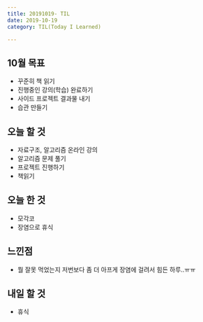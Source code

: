 ```yaml
---
title: 20191019- TIL
date: 2019-10-19
category: TIL(Today I Learned)

---
```


## 10월 목표

- 꾸준히 책 읽기
- 진행중인 강의(학습) 완료하기
- 사이드 프로젝트 결과물 내기
- 습관 만들기

## 오늘 할 것

- 자료구조, 알고리즘 온라인 강의
- 알고리즘 문제 풀기
- 프로젝트 진행하기
- 책읽기


## 오늘 한 것

- 모각코
- 장염으로 휴식


## 느낀점

- 뭘 잘못 먹었는지 저번보다 좀 더 아프게 장염에 걸려서 힘든 하루..ㅠㅠ
  
## 내일 할 것
  
- 휴식

